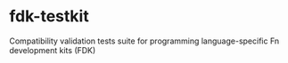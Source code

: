 # fdk-testkit
Compatibility validation tests suite for programming language-specific Fn development kits (FDK)
